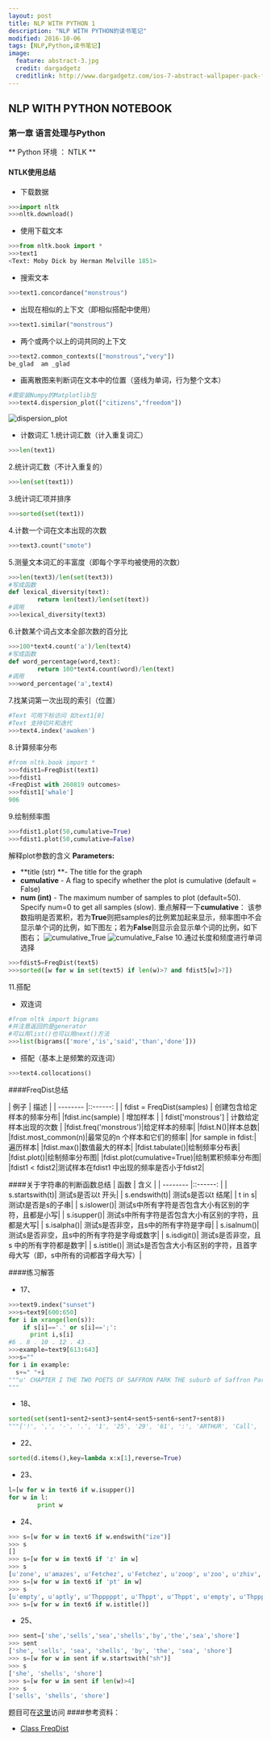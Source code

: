 ```yaml
---
layout: post
title: NLP WITH PYTHON 1
description: "NLP WITH PYTHON的读书笔记"
modified: 2016-10-06
tags: [NLP,Python,读书笔记]
image:
  feature: abstract-3.jpg
  credit: dargadgetz
  creditlink: http://www.dargadgetz.com/ios-7-abstract-wallpaper-pack-for-iphone-5-and-ipod-touch-retina/
---
```

## NLP WITH PYTHON NOTEBOOK
### 第一章 语言处理与Python
** Python 环境 ： NTLK  **  
####  NTLK使用总结
- 下载数据  
``` python
>>>import nltk
>>>nltk.download()
``` 
- 使用下载文本
```python
>>>from nltk.book import *
>>>text1
<Text: Moby Dick by Herman Melville 1851>
```
- 搜索文本
```python
>>>text1.concordance("monstrous")
```
- 出现在相似的上下文（即相似搭配中使用）
```python
>>>text1.similar("monstrous")
```
- 两个或两个以上的词共同的上下文
```python
>>>text2.common_contexts(["monstrous","very"])
be_glad  am _glad
```
- 画离散图来判断词在文本中的位置（竖线为单词，行为整个文本）
```python
#需安装Numpy的Matplotlib包
>>>text4.dispersion_plot(["citizens","freedom"])
```
![dispersion_plot]("dispersion_plot.png")
- 计数词汇
1.统计词汇数（计入重复词汇）
```python
>>>len(text1)
```
2.统计词汇数（不计入重复的）
```python
>>>len(set(text1))
```
3.统计词汇项并排序
```python
>>>sorted(set(text1))
```
4.计数一个词在文本出现的次数
```python
>>>text3.count("smote")
```
5.测量文本词汇的丰富度（即每个字平均被使用的次数）
```python
>>>len(text3)/len(set(text3))
#写成函数
def lexical_diversity(text):
        return len(text)/len(set(text))
#调用
>>>lexical_diversity(text3)
```
6.计数某个词占文本全部次数的百分比
```python
>>>100*text4.count('a')/len(text4)
#写成函数
def word_percentage(word,text):
        return 100*text4.count(word)/len(text)
#调用
>>>word_percentage('a',text4)
```
7.找某词第一次出现的索引（位置）
```python
#Text 可用下标访问 如text1[0]
#Text 支持切片和迭代
>>>text4.index('awaken')
```
8.计算频率分布
```python
#from nltk.book import *
>>>fdist1=FreqDist(text1)
>>>fdist1
<FreqDist with 260819 outcomes>
>>>fdist1['whale']
906
```
9.绘制频率图
```python
>>>fdist1.plot(50,cumulative=True)
>>>fdist1.plot(50,cumulative=False)
```
解释plot参数的含义
**Parameters:**
- **title (str) **- The title for the graph
- **cumulative** - A flag to specify whether the plot is cumulative (default = False)
- **num (int)** - The maximum number of samples to plot (default=50). Specify num=0 to get all samples (slow).
重点解释一下**cumulative**： 
该参数指明是否累积，若为**True**则把samples的比例累加起来显示，频率图中不会显示单个词的比例，如下图左；若为**False**则显示会显示单个词的比例，如下图右；
![cumulative_True](cumulative_True.png) ![cumulative_False](cumulative_False.png)
10.通过长度和频度进行单词选择
```python
>>>fdist5=FreqDist(text5)
>>>sorted([w for w in set(text5) if len(w)>7 and fdist5[w]>7])
```
11.搭配
- 双连词
```python
#from nltk import bigrams
#并注意返回的是generator
#可以用list()也可以用next()方法
>>>list(bigrams(['more','is','said','than','done']))
```
- 搭配（基本上是频繁的双连词）
```python
>>>text4.collocations()
```
####FreqDist总结

| 例子        | 描述  |
| --------   |::------: |
| fdist = FreqDist(samples)    |  创建包含给定样本的频率分布|
|fdist.inc(sample)         |   增加样本   |
| fdist['monstrous']       |    计数给定样本出现的次数    |
|fdist.freq('monstrous')|给定样本的频率|
|fdist.N()|样本总数|
|fdist.most_common(n)|最常见的n 个样本和它们的频率|
|for sample in fdist:|遍历样本|
|fdist.max()|数值最大的样本|
|fdist.tabulate()|绘制频率分布表|
|fdist.plot()|绘制频率分布图|
|fdist.plot(cumulative=True)|绘制累积频率分布图|
|fdist1 < fdist2|测试样本在fdist1 中出现的频率是否小于fdist2|

 ####关于字符串的判断函数总结
| 函数        | 含义  |
| --------   |::------: |
| s.startswith(t)| 	测试s是否以t 开头| 
| s.endswith(t)| 	测试s是否以t 结尾| 
| t in s| 	测试t是否是s的子串| 
| s.islower()| 	测试s中所有字符是否包含大小有区别的字符，且都是小写| 
| s.isupper()| 	测试s中所有字符是否包含大小有区别的字符，且都是大写| 
| s.isalpha()| 	测试s是否非空，且s中的所有字符是字母| 
| s.isalnum()| 	测试s是否非空，且s中的所有字符是字母或数字| 
| s.isdigit()| 	测试s是否非空，且s 中的所有字符都是数字| 
| s.istitle()| 	测试s是否包含大小有区别的字符，且首字母大写（即，s中所有的词都首字母大写）|    

####练习解答
- 17、
``` python
>>>text9.index("sunset")
>>>s=text9[600:650]
for i in xrange(len(s)):
    if s[i]=='.' or s[i]==';':
      print i,s[i]
#6 . 8 . 10 . 12 . 43 .
>>>example=text9[613:643]
>>>s=""
for i in example:
  s+=" "+i
"""u' CHAPTER I THE TWO POETS OF SAFFRON PARK THE suburb of Saffron Park lay on the sunset side of London , as red and ragged as a cloud of sunset'
"""
```
- 18、
```python
sorted(set(sent1+sent2+sent3+sent4+sent5+sent6+sent7+sent8))
"""['!', ',', '-', '.', '1', '25', '29', '61', ':', 'ARTHUR', 'Call', 'Citizens', 'Dashwood', 'Fellow', 'God', 'House', 'I', 'In', 'Ishmael', 'JOIN', 'KING', 'MALE', 'Nov.', 'PMing', 'Pierre', 'Representatives', 'SCENE', 'SEXY', 'Senate', 'Sussex', 'The', 'Vinken', 'Whoa', '[', ']', 'a', 'and', 'as', 'attrac', 'been', 'beginning', 'board', 'clop', 'created', 'director', 'discreet', 'earth', 'encounters', 'family', 'for', 'had', 'have', 'heaven', 'in', 'join', 'lady', 'lol', 'long', 'me', 'nonexecutive', 'of', 'old', 'older', 'people', 'problem', 'seeks', 'settled', 'single', 'the', 'there', 'to', 'will', 'wind', 'with', 'years']"""
```
- 22、
```python
sorted(d.items(),key=lambda x:x[1],reverse=True)
```
- 23、
```python
l=[w for w in text6 if w.isupper()]
for w in l:
        print w
```
- 24、
```python
>>> s=[w for w in text6 if w.endswith("ize")]
>>> s
[]
>>> s=[w for w in text6 if 'z' in w]
>>> s
[u'zone', u'amazes', u'Fetchez', u'Fetchez', u'zoop', u'zoo', u'zhiv', u'frozen', u'zoosh']
>>> s=[w for w in text6 if 'pt' in w]
>>> s
[u'empty', u'aptly', u'Thpppppt', u'Thppt', u'Thppt', u'empty', u'Thppppt', u'temptress', u'temptation', u'ptoo', u'Chapter', u'excepting', u'Thpppt']
>>> s=[w for w in text6 if w.istitle()]
```
- 25、
```python
>>> sent=['she','sells','sea','shells','by','the','sea','shore']
>>> sent
['she', 'sells', 'sea', 'shells', 'by', 'the', 'sea', 'shore']
>>> s=[w for w in sent if w.startswith("sh")]
>>> s
['she', 'shells', 'shore']
>>> s=[w for w in sent if len(w)>4]
>>> s
['sells', 'shells', 'shore']
```
题目可在[这里][1]访问
####参考资料：
- [Class FreqDist][2]

[1]:http://python.usyiyi.cn/documents/nltk_python/ch01.html
[2]:http://jazzparser.granroth-wilding.co.uk/api/nltk.probability.FreqDist-class.html

